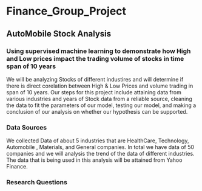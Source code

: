 # Finance_Group_Project
## AutoMobile Stock Analysis 


### Using supervised machine learning to demonstrate how High and Low prices impact the trading volume of stocks in time span of 10 years 

We will be analyzing Stocks of different industires and will determine if there is direct corelation between High & Low Prices and volume trading in span of 10 years. 
Our steps for this project include attaining data from various industries and years of Stock  data from a reliable source, cleaning the data to fit the parameters of our model, testing our model, and making a conclusion of our analysis on whether our hypothesis can be supported. 

### Data Sources

We collected Data of about 5 industries that are HealthCare, Technology, Automobile , Materials, and General companies. In total we have data of 50 companies and we will analysis the trend of the data of different industries. The data that is being used in this analysis will be attained from Yahoo Finance.

### Research Questions








